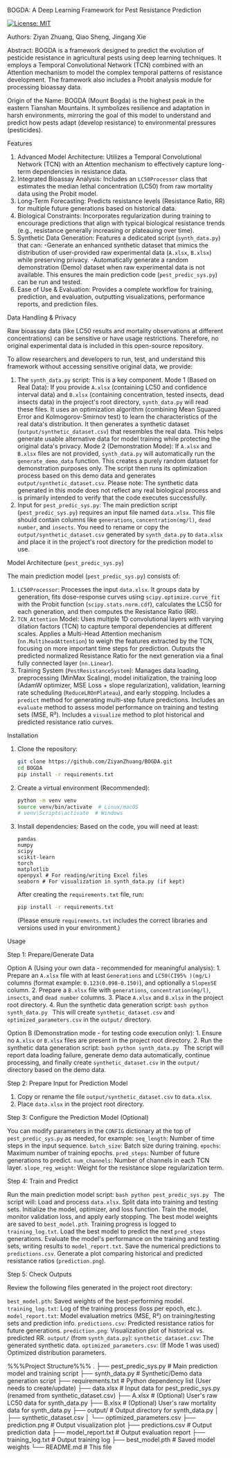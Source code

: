 BOGDA: A Deep Learning Framework for Pest Resistance Prediction

[![License: MIT](https://img.shields.io/badge/License-MIT-yellow.svg)](https://opensource.org/licenses/MIT)

Authors: Ziyan Zhuang, Qiao Sheng, Jingang Xie

Abstract: BOGDA is a framework designed to predict the evolution of pesticide resistance in agricultural pests using deep learning techniques. It employs a Temporal Convolutional Network (TCN) combined with an Attention mechanism to model the complex temporal patterns of resistance development. The framework also includes a Probit analysis module for processing bioassay data.

Origin of the Name: BOGDA (Mount Bogda) is the highest peak in the eastern Tianshan Mountains. It symbolizes resilience and adaptation in harsh environments, mirroring the goal of this model to understand and predict how pests adapt (develop resistance) to environmental pressures (pesticides).

Features

 1) Advanced Model Architecture: Utilizes a Temporal Convolutional Network (TCN) with an Attention mechanism to effectively capture long-term dependencies in resistance data.
 2) Integrated Bioassay Analysis: Includes an `LC50Processor` class that estimates the median lethal concentration (LC50) from raw mortality data using the Probit model.
 3) Long-Term Forecasting: Predicts resistance levels (Resistance Ratio, RR) for multiple future generations based on historical data.
 4) Biological Constraints: Incorporates regularization during training to encourage predictions that align with typical biological resistance trends (e.g., resistance generally increasing or plateauing over time).
 5) Synthetic Data Generation: Features a dedicated script (`synth_data.py`) that can:
     	-Generate an enhanced synthetic dataset that mimics the distribution of user-provided raw experimental data (`A.xlsx`, `B.xlsx`) while preserving privacy.
     	-Automatically generate a random demonstration (Demo) dataset when raw experimental data is not available. This ensures the main prediction code (`pest_predic_sys.py`) can be run and tested.
 6) Ease of Use & Evaluation: Provides a complete workflow for training, prediction, and evaluation, outputting visualizations, performance reports, and prediction files.

Data Handling & Privacy

Raw bioassay data (like LC50 results and mortality observations at different concentrations) can be sensitive or have usage restrictions. Therefore, no original experimental data is included in this open-source repository.

To allow researchers and developers to run, test, and understand this framework without accessing sensitive original data, we provide:

1.  The `synth_data.py` script: This is a key component.
     Mode 1 (Based on Real Data): If you provide `A.xlsx` (containing LC50 and confidence interval data) and `B.xlsx` (containing concentration, tested insects, dead insects data) in the project's root directory, `synth_data.py` will read these files. It uses an optimization algorithm (combining Mean Squared Error and Kolmogorov-Smirnov test) to learn the characteristics of the real data's distribution. It then generates a synthetic dataset (`output/synthetic_dataset.csv`) that resembles the real data. This helps generate usable alternative data for model training while protecting the original data's privacy.
     Mode 2 (Demonstration Mode): If `A.xlsx` and `B.xlsx` files are not provided, `synth_data.py` will automatically run the `generate_demo_data` function. This creates a purely random dataset for demonstration purposes only. The script then runs its optimization process based on this demo data and generates `output/synthetic_dataset.csv`. Please note: The synthetic data generated in this mode does not reflect any real biological process and is primarily intended to verify that the code executes successfully.
2.  Input for `pest_predic_sys.py`: The main prediction script (`pest_predic_sys.py`) requires an input file named `data.xlsx`. This file should contain columns like `generations`, `concentration(mg/l)`, `dead number`, and `insects`. You need to rename or copy the `output/synthetic_dataset.csv` generated by `synth_data.py` to `data.xlsx` and place it in the project's root directory for the prediction model to use.

Model Architecture (`pest_predic_sys.py`)

The main prediction model (`pest_predic_sys.py`) consists of:

1.  `LC50Processor`: Processes the input `data.xlsx`. It groups data by generation, fits dose-response curves using `scipy.optimize.curve_fit` with the Probit function (`scipy.stats.norm.cdf`), calculates the LC50 for each generation, and then computes the Resistance Ratio (RR).
2.  `TCN_Attention` Model:
     Uses multiple 1D convolutional layers with varying dilation factors (TCN) to capture temporal dependencies at different scales.
     Applies a Multi-Head Attention mechanism (`nn.MultiheadAttention`) to weigh the features extracted by the TCN, focusing on more important time steps for prediction.
     Outputs the predicted normalized Resistance Ratio for the next generation via a final fully connected layer (`nn.Linear`).
3.  Training System (`PestResistanceSystem`):
     Manages data loading, preprocessing (MinMax Scaling), model initialization, the training loop (AdamW optimizer, MSE Loss + slope regularization), validation, learning rate scheduling (`ReduceLROnPlateau`), and early stopping.
     Includes a `predict` method for generating multi-step future predictions.
     Includes an `evaluate` method to assess model performance on training and testing sets (MSE, R²).
     Includes a `visualize` method to plot historical and predicted resistance ratio curves.

Installation

1.  Clone the repository:
    ```bash
    git clone https://github.com/ZiyanZhuang/BOGDA.git
    cd BOGDA
    pip install -r requirements.txt
    ```

2.  Create a virtual environment (Recommended):
    ```bash
    python -m venv venv
    source venv/bin/activate  # Linux/macOS
    # venv\Scripts\activate  # Windows
    ```

3.  Install dependencies:
   Based on the code, you will need at least:
    ```
    pandas
    numpy
    scipy
    scikit-learn
    torch
    matplotlib
    openpyxl # For reading/writing Excel files
    seaborn # For visualization in synth_data.py (if kept)
    ```
    After creating the `requirements.txt` file, run:
    ```bash
    pip install -r requirements.txt
    ```
    (Please ensure `requirements.txt` includes the correct libraries and versions used in your environment.)

Usage

Step 1: Prepare/Generate Data

 Option A (Using your own data - recommended for meaningful analysis):
    1.  Prepare an `A.xlsx` file with at least `Generations` and `LC50(CI95% )(mg/L)` columns (format example: `0.123(0.098-0.150)`), and optionally a `Slope±SE` column.
    2.  Prepare a `B.xlsx` file with `generations`, `concentration(mg/l)`, `insects`, and `dead number` columns.
    3.  Place `A.xlsx` and `B.xlsx` in the project root directory.
    4.  Run the synthetic data generation script:
        ```bash
        python synth_data.py
        ```
        This will create `synthetic_dataset.csv` and `optimized_parameters.csv` in the `output/` directory.

 Option B (Demonstration mode - for testing code execution only):
    1.  Ensure no `A.xlsx` or `B.xlsx` files are present in the project root directory.
    2.  Run the synthetic data generation script:
        ```bash
        python synth_data.py
        ```
        The script will report data loading failure, generate demo data automatically, continue processing, and finally create `synthetic_dataset.csv` in the `output/` directory based on the demo data.

Step 2: Prepare Input for Prediction Model

1.  Copy or rename the file `output/synthetic_dataset.csv` to `data.xlsx`.
2.  Place `data.xlsx` in the project root directory.

Step 3: Configure the Prediction Model (Optional)

 You can modify parameters in the `CONFIG` dictionary at the top of `pest_predic_sys.py` as needed, for example:
     `seq_length`: Number of time steps in the input sequence.
     `batch_size`: Batch size during training.
     `epochs`: Maximum number of training epochs.
     `pred_steps`: Number of future generations to predict.
     `num_channels`: Number of channels in each TCN layer.
     `slope_reg_weight`: Weight for the resistance slope regularization term.

Step 4: Train and Predict

 Run the main prediction model script:
    ```bash
    python pest_predic_sys.py
    ```
    The script will:
     Load and process `data.xlsx`.
     Split data into training and testing sets.
     Initialize the model, optimizer, and loss function.
     Train the model, monitor validation loss, and apply early stopping. The best model weights are saved to `best_model.pth`. Training progress is logged to `training_log.txt`.
     Load the best model to predict the next `pred_steps` generations.
     Evaluate the model's performance on the training and testing sets, writing results to `model_report.txt`.
     Save the numerical predictions to `predictions.csv`.
     Generate a plot comparing historical and predicted resistance ratios (`prediction.png`).

Step 5: Check Outputs

Review the following files generated in the project root directory:

 `best_model.pth`: Saved weights of the best-performing model.
 `training_log.txt`: Log of the training process (loss per epoch, etc.).
 `model_report.txt`: Model evaluation metrics (MSE, R²) on training/testing sets and prediction info.
 `predictions.csv`: Predicted resistance ratios for future generations.
 `prediction.png`: Visualization plot of historical vs. predicted RR.
 `output/` (from `synth_data.py`):
     `synthetic_dataset.csv`: The generated synthetic data.
     `optimized_parameters.csv`: (If Mode 1 was used) Optimized distribution parameters.


%%%Project Structure%%%
.
├── pest_predic_sys.py     # Main prediction model and training script
├── synth_data.py          # Synthetic/Demo data generation script
├── requirements.txt       # Python dependency list (User needs to create/update)
├── data.xlsx              # Input data for pest_predic_sys.py (renamed from synthetic_dataset.csv)
├── A.xlsx                 # (Optional) User's raw LC50 data for synth_data.py
├── B.xlsx                 # (Optional) User's raw mortality data for synth_data.py
├── output/                # Output directory for synth_data.py
│   ├── synthetic_dataset.csv
│   └── optimized_parameters.csv
├── prediction.png         # Output visualization plot
├── predictions.csv        # Output prediction data
├── model_report.txt       # Output evaluation report
├── training_log.txt       # Output training log
├── best_model.pth         # Saved model weights
└── README.md              # This file